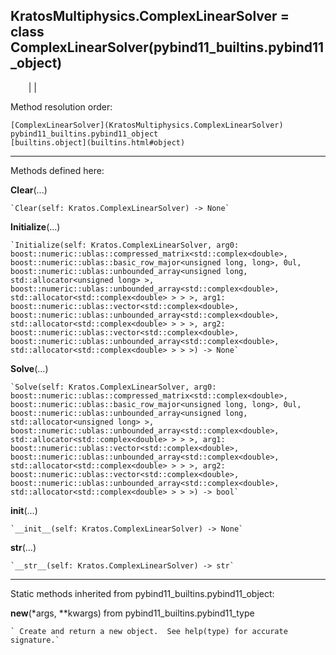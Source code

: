   
**KratosMultiphysics.ComplexLinearSolver** = class
ComplexLinearSolver(pybind11_builtins.pybind11_object)  
---  
`    `|   |

Method resolution order:

    [ComplexLinearSolver](KratosMultiphysics.ComplexLinearSolver)
    pybind11_builtins.pybind11_object
    [builtins.object](builtins.html#object)

* * *

Methods defined here:  

**Clear**(...)

    `Clear(self: Kratos.ComplexLinearSolver) -> None`

**Initialize**(...)

    `Initialize(self: Kratos.ComplexLinearSolver, arg0: boost::numeric::ublas::compressed_matrix<std::complex<double>, boost::numeric::ublas::basic_row_major<unsigned long, long>, 0ul, boost::numeric::ublas::unbounded_array<unsigned long, std::allocator<unsigned long> >, boost::numeric::ublas::unbounded_array<std::complex<double>, std::allocator<std::complex<double> > > >, arg1: boost::numeric::ublas::vector<std::complex<double>, boost::numeric::ublas::unbounded_array<std::complex<double>, std::allocator<std::complex<double> > > >, arg2: boost::numeric::ublas::vector<std::complex<double>, boost::numeric::ublas::unbounded_array<std::complex<double>, std::allocator<std::complex<double> > > >) -> None`

**Solve**(...)

    `Solve(self: Kratos.ComplexLinearSolver, arg0: boost::numeric::ublas::compressed_matrix<std::complex<double>, boost::numeric::ublas::basic_row_major<unsigned long, long>, 0ul, boost::numeric::ublas::unbounded_array<unsigned long, std::allocator<unsigned long> >, boost::numeric::ublas::unbounded_array<std::complex<double>, std::allocator<std::complex<double> > > >, arg1: boost::numeric::ublas::vector<std::complex<double>, boost::numeric::ublas::unbounded_array<std::complex<double>, std::allocator<std::complex<double> > > >, arg2: boost::numeric::ublas::vector<std::complex<double>, boost::numeric::ublas::unbounded_array<std::complex<double>, std::allocator<std::complex<double> > > >) -> bool`

**__init__**(...)

    `__init__(self: Kratos.ComplexLinearSolver) -> None`

**__str__**(...)

    `__str__(self: Kratos.ComplexLinearSolver) -> str`

* * *

Static methods inherited from pybind11_builtins.pybind11_object:  

**__new__**(*args, **kwargs) from pybind11_builtins.pybind11_type

    ` Create and return a new object.  See help(type) for accurate signature.`


